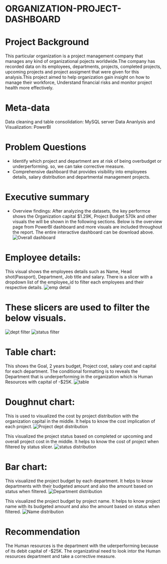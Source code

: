 # ORGANIZATION-PROJECT-DASHBOARD
# Project Background
This particular organization is a project management company that manages any kind of organizational pojects worldwide.The company has recorded data on its employees, departments, projects, completed projects, upcoming projects and project assigment that were given for this analysis.This project aimed to help organization gain insight on how to manage their workforce, Understand financial risks and monitor project health more effectively.
# Meta-data
Data cleaning and table consolidation: MySQL server
Data Ananlysis and Visualization: PowerBI
# Problem Questions
  * Identify which project and department are at risk of being overbudget or underperforming. so, we can take corrective measure.
  * Comprehensive dashboard that provides visibility into employees details, salary distribution and departmental management projects.
# Executive summary
* Overview findings: 
After analyzing the datasets, the key performce shows the Organization capital $1.29K, Project Budget 570k and other visuals the will be shown in the following sections.
Below is the overview page from PowerBI dashboard and more visuals are included throughout the report. The entire interactive dashboard can be download above.
![Overall dashboard](https://github.com/user-attachments/assets/bd385ae0-91fd-4d59-9aa5-9977aeda15f7)

# Employee details: 
This visual shows the employees details such as Name, Head shot(Passport), Department, Job title and salary. There is a slicer with a dropdown list of the employee_id to filter each employees and their respective details.
![emp detail](https://github.com/user-attachments/assets/5fdd7300-fa19-4930-ad13-289dac5aebee)

# These slicers are used to filter the below visuals. 
![dept filter](https://github.com/user-attachments/assets/0805049a-8b33-4042-9404-02b6babf1339)
![status filter](https://github.com/user-attachments/assets/5ca45e25-9c4c-4077-8b20-f13123ebbfe8)

# Table chart:
This shows the Goal, 2 years budget, Project cost, salary cost and capital for each department. The conditional formatting is to reveals the Department that is underperforming in the organization which is Human Resources with capital  of -$25K.
![table](https://github.com/user-attachments/assets/4580bb60-6317-41b8-bffa-c273b59a27f2)

# Doughnut chart:
This is used to visualized the cost by project distribution with the organization capital in the middle. It helps to know the cost implication of each project.
![Project dept distribution](https://github.com/user-attachments/assets/ad55c324-345e-4d61-8826-301200c08ff8)

This visualized the project status based on completed or upcoming and overall project cost in the middle. It helps to know the cost of project when filtered by status slicer. 
![status distribution](https://github.com/user-attachments/assets/4ec04436-0e93-4c93-ae8c-844d06adacf8)

# Bar chart:
This visualized the project budget by each department. It helps to know departments with their budgeted amount and also the amount based on status when filtered.
![Department distribution](https://github.com/user-attachments/assets/ef16115d-84f8-4e8b-8236-8b6cd2e850bd)

This visualized the project budget by project name. It helps to know project name with its budgeted amount and also the amount based on status when filtered.
![Name distribution](https://github.com/user-attachments/assets/5ac165a5-ea61-4f4e-b26c-1415f8c2f8b9)

# Recommendation
The Human resources is the department with the uderperforming because of its debit capital of -$25K. The organizatinal need to look intor the Human resources department and take a corrective measure.















